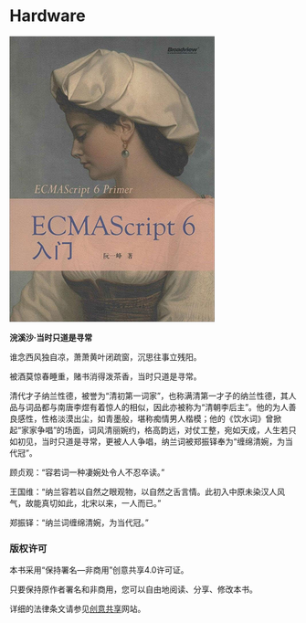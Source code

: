# Hardware


[![cover](assets/img/doc/ecma/es6-cover-thumbnail.jpg)](/assets/img/doc/ecma/es6-cover.jpg)

**浣溪沙·当时只道是寻常**

谁念西风独自凉，萧萧黄叶闭疏窗，沉思往事立残阳。

被酒莫惊春睡重，赌书消得泼茶香，当时只道是寻常。

清代才子纳兰性德，被誉为“清初第一词家”，也称满清第一才子的纳兰性德，其人品与词品都与南唐李煜有着惊人的相似，因此亦被称为“清朝李后主”。他的为人善良感性，性格淡漠出尘，如青墨般，堪称痴情男人楷模；他的《饮水词》曾掀起“家家争唱”的场面，词风清丽婉约，格高韵远，对仗工整，宛如天成，人生若只如初见，当时只道是寻常，更被人人争唱，纳兰词被郑振铎奉为“缠绵清婉，为当代冠”。


顾贞观：“容若词一种凄婉处令人不忍卒读。”

王国维：“纳兰容若以自然之眼观物，以自然之舌言情。此初入中原未染汉人风气，故能真切如此，北宋以来，一人而已。”

郑振铎：“纳兰词缠绵清婉，为当代冠。”

### 版权许可

本书采用“保持署名—非商用”创意共享4.0许可证。

只要保持原作者署名和非商用，您可以自由地阅读、分享、修改本书。

详细的法律条文请参见[创意共享](http://creativecommons.org/licenses/by-nc/4.0/)网站。
